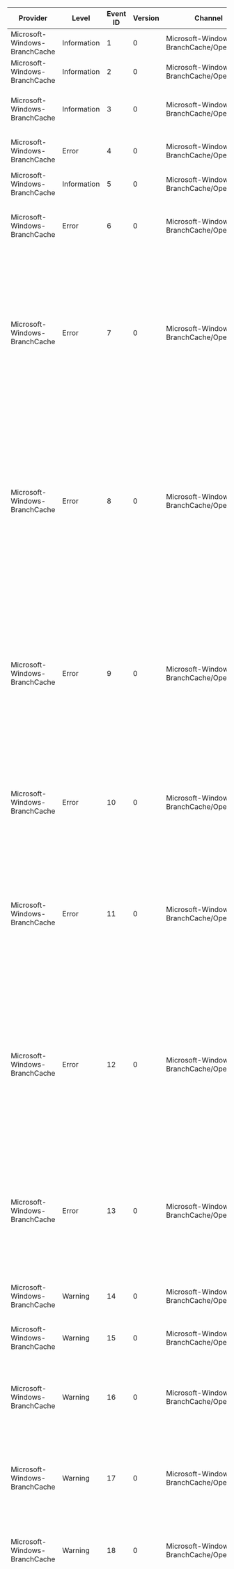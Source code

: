 Provider                       |  Level        |  Event ID  |  Version  |  Channel                                    |  Task  |  Opcode                                                                           |  Keyword  |  Message
-------------------------------|---------------|------------|-----------|---------------------------------------------|--------|-----------------------------------------------------------------------------------|-----------|-----------------------------------------------------------------------------------------------------------------------------------------------------------------------------------------------------------------------------------------------------------------------------------------------------------------------------------------------------------------------------------------------------------------------------------------------------------------------------------------------------------------------------------------------------------------------------------------------------------------------------------------------------------------------------------------------------------------------------------------------------------------------------------------------------------------------------------------------------------------------------------------------------------------------------------------------------------------------------------------------------------------------------------------------------------------------------------------------------------------------------------------------------------------------------------------------------------------------------------------------------------------------------
Microsoft-Windows-BranchCache  |  Information  |  1         |  0        |  Microsoft-Windows-BranchCache/Operational  |        |                                                                                   |           |  The BranchCache service started successfully.
Microsoft-Windows-BranchCache  |  Information  |  2         |  0        |  Microsoft-Windows-BranchCache/Operational  |        |                                                                                   |           |  The BranchCache service stopped successfully.
Microsoft-Windows-BranchCache  |  Information  |  3         |  0        |  Microsoft-Windows-BranchCache/Operational  |        |                                                                                   |           |  The BranchCache service detected that this computer roamed to a different location. Group Policy settings will refresh.
Microsoft-Windows-BranchCache  |  Error        |  4         |  0        |  Microsoft-Windows-BranchCache/Operational  |        |  The BranchCache service is starting up.                                          |           |  The BranchCache service failed to start.Error: {ErrorCode} {ErrorMessage}
Microsoft-Windows-BranchCache  |  Information  |  5         |  0        |  Microsoft-Windows-BranchCache/Operational  |        |                                                                                   |           |  A BranchCache configuration change was detected.
Microsoft-Windows-BranchCache  |  Error        |  6         |  0        |  Microsoft-Windows-BranchCache/Operational  |        |  The BranchCache service is starting up.                                          |           |  This computer is configured as a Hosted Cache server and it is also configured to use a Hosted Cache. Only one of these options is allowed.
Microsoft-Windows-BranchCache  |  Error        |  7         |  0        |  Microsoft-Windows-BranchCache/Operational  |        |  The BranchCache service is starting up.                                          |           |  A firewall is blocking inbound traffic on UDP port 3702; which is used to discover the availability of cached content on this computer. Other computers on the network cannot discover this client. To create a Windows Firewall rule that allows traffic on UDP port 3702; run the command "Enable-BCDistributed" from an elevated PowerShell command prompt. If a different firewall is used; modify the firewall settings to allow this traffic.
Microsoft-Windows-BranchCache  |  Error        |  8         |  0        |  Microsoft-Windows-BranchCache/Operational  |        |  The BranchCache service is starting up.                                          |           |  A firewall is blocking inbound traffic on TCP port 80; which is used to serve content to requesting computers. As a result; other computers on the network; including the Hosted Cache server; cannot retrieve content from this client. To create a Windows Firewall rule that allows inbound traffic on TCP port 80; run the enable cmdlet appropriate to your service mode from an elevated PowerShell command prompt. If a different firewall is used; modify the firewall settings to allow this traffic.
Microsoft-Windows-BranchCache  |  Error        |  9         |  0        |  Microsoft-Windows-BranchCache/Operational  |        |  The BranchCache service is starting up.                                          |           |  A firewall is blocking inbound traffic on TCP port 443; which is used by the Hosted Cache server for accepting incoming client offers to add content. As a result; clients cannot add content to the Hosted Cache. To create a Windows Firewall rule that allows inbound traffic on TCP port 443; run the command "Enable-BCHostedServer" from an elevated PowerShell command prompt. If a different firewall is used; modify the firewall settings to allow this traffic.
Microsoft-Windows-BranchCache  |  Error        |  10        |  0        |  Microsoft-Windows-BranchCache/Operational  |        |  The BranchCache service is starting up.                                          |           |  The BranchCache service cannot start because the HTTP namespace used for serving content to requesting clients is not reserved. Run the enable cmdlet appropriate to your service mode from an elevated PowerShell command prompt.
Microsoft-Windows-BranchCache  |  Error        |  11        |  0        |  Microsoft-Windows-BranchCache/Operational  |        |  Republishing content - making content available to others in the branch office.  |           |  Content was not cached. BranchCache cannot free enough space in the local cache to accommodate the content being added. The maximum cache size is {CacheSize} MB.To increase the cache size; run the command "Set-BCCache" from an elevated PowerShell command prompt and ensure that the disk where the local cache is saved has enough free space.
Microsoft-Windows-BranchCache  |  Error        |  12        |  0        |  Microsoft-Windows-BranchCache/Operational  |        |  Publishing content on the server.                                                |           |  BranchCache cannot publish the content at location {Path}.Error: {ErrorCode} {ErrorMessage}This might be because the publication directory location is not on an NTFS partition; the path is too long (typically; greater than 190 characters) or does not exist; or the BranchCache service does not have the permissions to write to the directory location. Run the command "Set-BCCache" from an elevated PowerShell command prompt.
Microsoft-Windows-BranchCache  |  Error        |  13        |  0        |  Microsoft-Windows-BranchCache/Operational  |        |  Publishing content on the server.                                                |           |  BranchCache cannot publish the content with content-id: {ContentId} because the publication cache size was exceeded or the disk does not have enough space.Error: {ErrorCode} {ErrorMessage}Run the command "Set-BCCache" from an elevated PowerShell command prompt to increase the cache size.
Microsoft-Windows-BranchCache  |  Warning      |  14        |  0        |  Microsoft-Windows-BranchCache/Operational  |        |  Downloading content.                                                             |           |  A request message sent to another BranchCache client failed.Error: {ErrorCode} {ErrorMessage}
Microsoft-Windows-BranchCache  |  Warning      |  15        |  0        |  Microsoft-Windows-BranchCache/Operational  |        |  Downloading content.                                                             |           |  A request message sent to the Hosted Cache server failed.Error: {ErrorCode} {ErrorMessage}
Microsoft-Windows-BranchCache  |  Warning      |  16        |  0        |  Microsoft-Windows-BranchCache/Operational  |        |  Downloading content.                                                             |           |  A BranchCache client or hosted cache server was unresponsive or provided invalid data. For the next {MinutesOfQuarantine} minute(s); BranchCache will not attempt to download data from this machine.
Microsoft-Windows-BranchCache  |  Warning      |  17        |  0        |  Microsoft-Windows-BranchCache/Operational  |        |  Downloading content.                                                             |           |  A request message from another BranchCache client was dropped because it was not valid.Remote client address: {FromAddress}Error: {ErrorCode} {ErrorMessage}
Microsoft-Windows-BranchCache  |  Warning      |  18        |  0        |  Microsoft-Windows-BranchCache/Operational  |        |  Downloading content.                                                             |           |  A content retrieval request from another BranchCache client was denied.Remote client address: {PeerAddress}Error: {ErrorCode} {ErrorMessage}
Microsoft-Windows-BranchCache  |  Warning      |  19        |  0        |  Microsoft-Windows-BranchCache/Operational  |        |  Offering content to hosted cache.                                                |           |  BranchCache tried to offer content to the Hosted Cache server on {HostedCacheLocation}; but there was an error connecting to the Hosted Cache server. Error: {ErrorCode} {ErrorMessage} Possible reasons for this error:-the client has been configured with an incorrect Hosted Cache server name-the client has been configured with an incorrect Hosted Cache server port-the firewall on the Hosted Cache server is blocking communication-the hosted cache server has not been configured with a certificate trusted by the client-the client has been configured to use TLS when communicating with the hosted cache; but the hosted cache has not been configured to use TLS-the client has been configured to not use TLS when communicating with the hosted cache; but the hosted cache has not been configured to expect TLSThe client can be configured by running the "netsh branchcache set service hostedclient location=[HOSTEDSERVER]" command from an elevated prompt.The Hosted Cache server can be configured by running the "netsh branchcache set service hostedserver" command from an elevated prompt.For advanced configuration and information about certificate deployment on a Hosted Cache server; please see the BranchCache deployment guide.
Microsoft-Windows-BranchCache  |  Warning      |  20        |  0        |  Microsoft-Windows-BranchCache/Operational  |        |  Offering content to hosted cache.                                                |           |  BranchCache tried to offer content to the Hosted Cache server on {HostedCacheLocation}; but the request timed out. The Hosted Cache server might be experiencing heavy loads or might not be reachable because of network or authentication issues.
Microsoft-Windows-BranchCache  |  Warning      |  21        |  0        |  Microsoft-Windows-BranchCache/Operational  |        |                                                                                   |           |  {Count} instance(s) of event id {EventId} occurred.
Microsoft-Windows-BranchCache  |  Error        |  22        |  0        |  Microsoft-Windows-BranchCache/Operational  |        |                                                                                   |           |  The Windows Firewall rules for the BranchCache service are not configured correctly. Run the enable cmdlet appropriate to your service mode from an elevated PowerShell command prompt to set the Windows Firewall configuration correctly.
Microsoft-Windows-BranchCache  |  Error        |  23        |  0        |  Microsoft-Windows-BranchCache/Operational  |        |                                                                                   |           |  The BranchCache service could not be started because it has been disabled. Use the Services snap-in console to set the Startup Type for the BranchCache service to "Manual" on client computers and to "Automatic" on server computers.
Microsoft-Windows-BranchCache  |  Error        |  24        |  0        |  Microsoft-Windows-BranchCache/Operational  |        |  Loading local cache.                                                             |           |  The BranchCache service started; but was unable to load the cache file from disk because the cache file was corrupted or was an incompatible version.Sub code: {SubCode}Error: {ErrorCode} {ErrorMessage}
Microsoft-Windows-BranchCache  |  Information  |  25        |  0        |  Microsoft-Windows-BranchCache/Operational  |        |  Loading local cache.                                                             |           |  The BranchCache service started and loaded a cache file from disk.
Microsoft-Windows-BranchCache  |  Information  |  26        |  0        |  Microsoft-Windows-BranchCache/Operational  |        |  Saving local cache.                                                              |           |  BranchCache saved a cache file to disk.
Microsoft-Windows-BranchCache  |  Error        |  27        |  0        |  Microsoft-Windows-BranchCache/Operational  |        |  Saving local cache.                                                              |           |  The BranchCache service stopped and was unable to save the cache file to disk.Error: {ErrorCode} {ErrorMessage}
Microsoft-Windows-BranchCache  |  Information  |  28        |  0        |  Microsoft-Windows-BranchCache/Operational  |        |                                                                                   |           |  The BranchCache service is stopping.
Microsoft-Windows-BranchCache  |  Error        |  29        |  0        |  Microsoft-Windows-BranchCache/Operational  |        |                                                                                   |           |  An SSL certificate is not bound to the port {Port} on the Hosted Cache server. As a result; clients cannot add content to the Hosted Cache.Run the command "netsh http add sslcert" from an elevated command prompt to bind a certificate.
Microsoft-Windows-BranchCache  |  Error        |  30        |  0        |  Microsoft-Windows-BranchCache/Operational  |        |                                                                                   |           |  BranchCache cannot initialize the local cache at location {CachePath}.Error: {ErrorCode} {ErrorMessage}Possible reasons are that the local cache directory location is not on an NTFS partition; the path is too long (typically; greater than 190 characters) or does not exist; or the BranchCache service does not have the permissions to write to the directory location. Run the command "Set-BCCache" from an elevated PowerShell command prompt.
Microsoft-Windows-BranchCache  |  Warning      |  31        |  0        |  Microsoft-Windows-BranchCache/Operational  |        |  Downloading content.                                                             |           |  A request message sent to a Hosted Cache client failed.Error: {ErrorCode} {ErrorMessage}
Microsoft-Windows-BranchCache  |  Information  |  32        |  0        |  Microsoft-Windows-BranchCache/Operational  |        |                                                                                   |           |  The size of the republication cache store at {Path} is too small. The size {ConfiguredSize} bytes was rounded up to {ActualSize} bytes.
Microsoft-Windows-BranchCache  |  Information  |  33        |  0        |  Microsoft-Windows-BranchCache/Operational  |        |                                                                                   |           |  The size of the publication cache store at {Path} is too small. The size {ConfiguredSize} bytes was rounded up to {ActualSize} bytes.
Microsoft-Windows-BranchCache  |  Error        |  34        |  0        |  Microsoft-Windows-BranchCache/Operational  |        |                                                                                   |           |  BranchCache failed to register a service connection point.
Microsoft-Windows-BranchCache  |  Error        |  35        |  0        |  Microsoft-Windows-BranchCache/Operational  |        |                                                                                   |           |  BranchCache failed to update a service connection point.
Microsoft-Windows-BranchCache  |  Error        |  36        |  0        |  Microsoft-Windows-BranchCache/Operational  |        |                                                                                   |           |  BranchCache failed to delete a service connection point.
Microsoft-Windows-BranchCache  |  Error        |  37        |  0        |  Microsoft-Windows-BranchCache/Operational  |        |                                                                                   |           |  BranchCache failed to discover a service connection point.
Microsoft-Windows-BranchCache  |  Information  |  38        |  0        |  Microsoft-Windows-BranchCache/Operational  |        |                                                                                   |           |  BranchCache completed defragmentation of the republication cache store at {Path}.Error: {ErrorCode} {ErrorMessage}
Microsoft-Windows-BranchCache  |  Information  |  39        |  0        |  Microsoft-Windows-BranchCache/Operational  |        |                                                                                   |           |  It is recommended that you consider defragmentation of the republication cache store at {Path}. Defragmentation improves the storage efficiency and performance of BranchCache.Configured max size of the cache store: {ConfiguredSize} MBActual size of data in the cache store: {ActualSize} MB
Microsoft-Windows-BranchCache  |  Warning      |  40        |  0        |  Microsoft-Windows-BranchCache/Operational  |        |                                                                                   |           |  Client request was dropped because allowable simultaneous uploads limit was reached.Remote client address: {HCClientAddress}Current Uploads: {CurrentUploads}Maximum Simultaneous Uploads: {MaxUploads}
Microsoft-Windows-BranchCache  |  Error        |  41        |  0        |  Microsoft-Windows-BranchCache/Operational  |        |                                                                                   |           |  BranchCache cannot start because another application or service is listening on TCP port {ListenPort} (HTTP).  BranchCache expects incoming requests for content on this port.